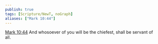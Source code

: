 ```yaml
---
publish: true
tags: [Scripture/NewT, noGraph]
aliases: ["Mark 10:44"]
---
```

[Mark 10:44](https://churchofjesuschrist.org/study/scriptures/nt/mark/10?lang=eng&id=p44#p44) And whosoever of you will be the chiefest, shall be servant of all.
